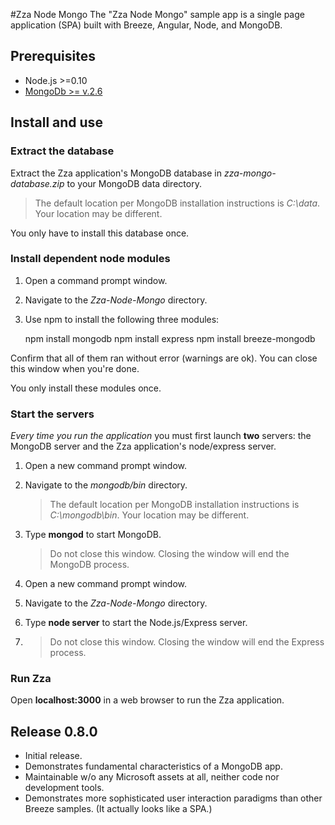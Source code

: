 #Zza Node Mongo
The "Zza Node Mongo" sample app is a single page application (SPA) built with Breeze, Angular, Node, and MongoDB.

## Prerequisites
* Node.js >=0.10
* <a href="http://blog.mongodb.org/post/82092813806/mongodb-2-6-our-biggest-release-ever"
  target="_blank" title="MongoDb release 2.6 announcement">MongoDb >= v.2.6</a>

## Install and use

### Extract the database

Extract the Zza application's MongoDB database in *zza-mongo-database.zip* to your MongoDB data directory.

>The default location per MongoDB installation instructions is *C:\data*. Your location may be different.

You only have to install this database once.

### Install dependent node modules

1. Open a command prompt window.

2. Navigate to the *Zza-Node-Mongo* directory.

3. Use npm to install the following three modules:


     npm install mongodb
     npm install express
     npm install breeze-mongodb

Confirm that all of them ran without error (warnings are ok). You can close this window when you're done.

You only install these modules once.

### Start the servers
*Every time you run the application* you must first launch **two** servers: the MongoDB server and the Zza application's node/express server.

1. Open a new command prompt window.

2. Navigate to the *mongodb/bin* directory.

	>The default location per MongoDB installation instructions is *C:\mongodb\bin*. Your location may be different.

3.	Type **mongod** to start MongoDB.

	>Do not close this window. Closing the window will end the MongoDB process.

4.	Open a new command prompt window.

5.	Navigate to the *Zza-Node-Mongo* directory.

6.	Type **node server** to start the Node.js/Express server.
7.
	>Do not close this window. Closing the window will end the Express process.

### Run Zza

Open **localhost:3000** in a web browser to run the Zza application.

## Release 0.8.0
* Initial release.
* Demonstrates fundamental characteristics of a MongoDB app.
* Maintainable w/o any Microsoft assets at all, neither code nor development tools.
* Demonstrates more sophisticated user interaction paradigms than other Breeze samples. (It actually looks like a SPA.)
